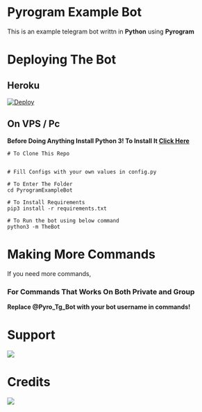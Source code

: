 # Pyrogram Example Bot
This is an example telegram bot writtn in **Python** using **Pyrogram** 

# Deploying The Bot

## Heroku

[![Deploy](https://www.herokucdn.com/deploy/button.svg)](https://heroku.com/deploy?template=)

## On VPS / Pc
**Before Doing Anything Install Python 3! To Install It [Click Here](https://www.python.org/downloads/)**

```
# To Clone This Repo


# Fill Configs with your own values in config.py

# To Enter The Folder
cd PyrogramExampleBot

# To Install Requirements
pip3 install -r requirements.txt

# To Run the bot using below command
python3 -m TheBot
```

# Making More Commands

If you need more commands,

### For Commands That Works On Both Private and Group



**Replace @Pyro_Tg_Bot with your bot username in commands!**

# Support
<a href="https://t.me/Animemusicarchive6"><img src="https://img.shields.io/badge/Telegram-2CA5E0?style=for-the-badge&logo=telegram&logoColor=white"></a>

# Credits
<a href="https://github.com/pyrogram/pyrogram"><img src="https://img.shields.io/badge/Pyrogram-E34F26?style=for-the-badge"></a>
